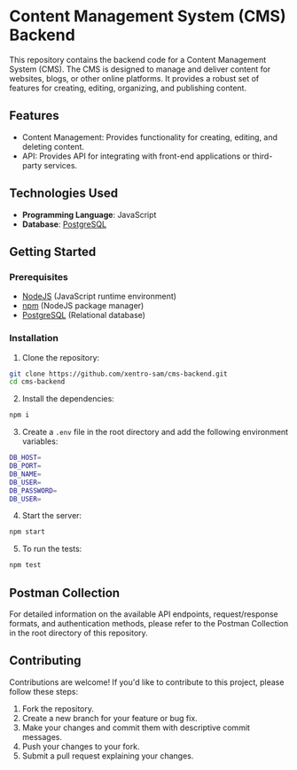 # Content Management System (CMS) Backend

This repository contains the backend code for a Content Management System (CMS). The CMS is designed to manage and deliver content for websites, blogs, or other online platforms. It provides a robust set of features for creating, editing, organizing, and publishing content.

## Features

- Content Management: Provides functionality for creating, editing, and deleting content.
- API: Provides API for integrating with front-end applications or third-party services.
## Technologies Used

- **Programming Language**: JavaScript
- **Database**: [PostgreSQL](https://www.postgresql.org/)

## Getting Started

### Prerequisites

- [NodeJS](https://nodejs.org/en/) (JavaScript runtime environment)
- [npm](https://www.npmjs.com/) (NodeJS package manager)
- [PostgreSQL](https://www.postgresql.org/) (Relational database)

### Installation

1. Clone the repository:

```bash
git clone https://github.com/xentro-sam/cms-backend.git
cd cms-backend
```

2. Install the dependencies:

```bash
npm i
```

3. Create a `.env` file in the root directory and add the following environment variables:

```bash
DB_HOST=
DB_PORT=
DB_NAME=
DB_USER=
DB_PASSWORD=
DB_USER=
```

4. Start the server:

```bash
npm start
```

5. To run the tests:

```bash
npm test
```

## Postman Collection

For detailed information on the available API endpoints, request/response formats, and authentication methods, please refer to the Postman Collection in the root directory of this repository.

## Contributing

Contributions are welcome! If you'd like to contribute to this project, please follow these steps:

1. Fork the repository.
2. Create a new branch for your feature or bug fix.
3. Make your changes and commit them with descriptive commit messages.
4. Push your changes to your fork.
5. Submit a pull request explaining your changes.
